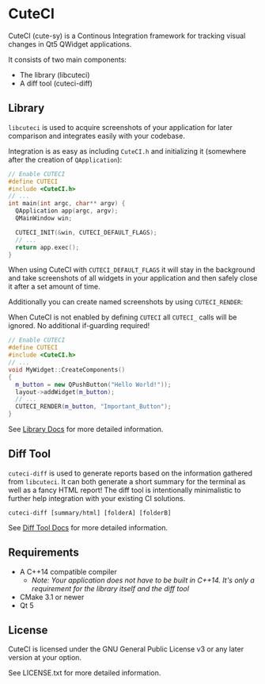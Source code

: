 # CuteCI
CuteCI (cute-sy) is a Continous Integration framework for tracking visual changes in Qt5 QWidget applications.

It consists of two main components:
- The library (libcuteci)
- A diff tool (cuteci-diff)

## Library
``libcuteci`` is used to acquire screenshots of your application for later comparison and integrates easily with your codebase.

Integration is as easy as including ``CuteCI.h`` and initializing it (somewhere after the creation of ``QApplication``):


```c++
// Enable CUTECI
#define CUTECI
#include <CuteCI.h>
// ...
int main(int argc, char** argv) {
  QApplication app(argc, argv);
  QMainWindow win;

  CUTECI_INIT(&win, CUTECI_DEFAULT_FLAGS);
  // ...
  return app.exec();
}
```

When using CuteCI with ``CUTECI_DEFAULT_FLAGS`` it will stay in the background and take screenshots of all widgets in your application and then safely close it after a set amount of time.

Additionally you can create named screenshots by using ``CUTECI_RENDER``:

When CuteCI is not enabled by defining ``CUTECI`` all ``CUTECI_`` calls will be ignored. No additional if-guarding required!

```c++
// Enable CUTECI
#define CUTECI
#include <CuteCI.h>
// ...
void MyWidget::CreateComponents()
{
  m_button = new QPushButton("Hello World!"));
  layout->addWidget(m_button);
  // ...
  CUTECI_RENDER(m_button, "Important_Button");
}
```

See [Library Docs](Docs/Library.md) for more detailed information.

## Diff Tool
``cuteci-diff`` is used to generate reports based on the information gathered from ``libcuteci``. It can both generate a short summary for the terminal as well as a fancy HTML report! The diff tool is intentionally minimalistic to further help integration with your existing CI solutions.

```
cuteci-diff [summary/html] [folderA] [folderB]
```

See [Diff Tool Docs](Docs/Diff.md) for more detailed information.

## Requirements
- A C++14 compatible compiler
  - *Note: Your application does not have to be built in C++14. It's only a requirement for the library itself and the diff tool*
- CMake 3.1 or newer
- Qt 5
## License
CuteCI is licensed under the GNU General Public License v3 or any later version at your option.

See LICENSE.txt for more detailed information.

